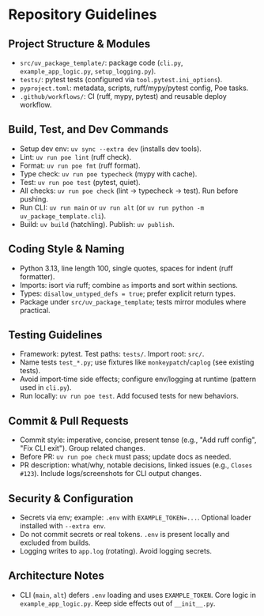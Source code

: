 # Repository Guidelines

## Project Structure & Modules
- `src/uv_package_template/`: package code (`cli.py`, `example_app_logic.py`, `setup_logging.py`).
- `tests/`: pytest tests (configured via `tool.pytest.ini_options`).
- `pyproject.toml`: metadata, scripts, ruff/mypy/pytest config, Poe tasks.
- `.github/workflows/`: CI (ruff, mypy, pytest) and reusable deploy workflow.

## Build, Test, and Dev Commands
- Setup dev env: `uv sync --extra dev` (installs dev tools).
- Lint: `uv run poe lint` (ruff check).
- Format: `uv run poe fmt` (ruff format).
- Type check: `uv run poe typecheck` (mypy with cache).
- Test: `uv run poe test` (pytest, quiet).
- All checks: `uv run poe check` (lint → typecheck → test). Run before pushing.
- Run CLI: `uv run main` or `uv run alt` (or `uv run python -m uv_package_template.cli`).
- Build: `uv build` (hatchling). Publish: `uv publish`.

## Coding Style & Naming
- Python 3.13, line length 100, single quotes, spaces for indent (ruff formatter).
- Imports: isort via ruff; combine `as` imports and sort within sections.
- Types: `disallow_untyped_defs = true`; prefer explicit return types.
- Package under `src/uv_package_template`; tests mirror modules where practical.

## Testing Guidelines
- Framework: pytest. Test paths: `tests/`. Import root: `src/`.
- Name tests `test_*.py`; use fixtures like `monkeypatch`/`caplog` (see existing tests).
- Avoid import‑time side effects; configure env/logging at runtime (pattern used in `cli.py`).
- Run locally: `uv run poe test`. Add focused tests for new behaviors.

## Commit & Pull Requests
- Commit style: imperative, concise, present tense (e.g., "Add ruff config", "Fix CLI exit"). Group related changes.
- Before PR: `uv run poe check` must pass; update docs as needed.
- PR description: what/why, notable decisions, linked issues (e.g., `Closes #123`). Include logs/screenshots for CLI output changes.

## Security & Configuration
- Secrets via env; example: `.env` with `EXAMPLE_TOKEN=...`. Optional loader installed with `--extra env`.
- Do not commit secrets or real tokens. `.env` is present locally and excluded from builds.
- Logging writes to `app.log` (rotating). Avoid logging secrets.

## Architecture Notes
- CLI (`main`, `alt`) defers `.env` loading and uses `EXAMPLE_TOKEN`. Core logic in `example_app_logic.py`. Keep side effects out of `__init__.py`.
